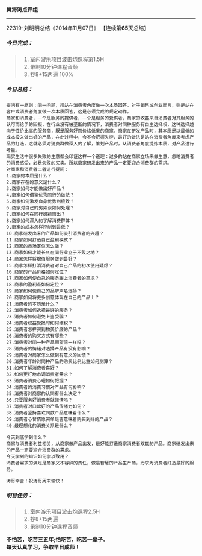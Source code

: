 **冀海涛点评组**

------

22319-刘明明总结《2014年11月07日》
【连续第**65**天总结】

##### __今日完成：__
>1. 室内游乐项目波击炮课程第1.5H
>2. 录制10分钟课程音频
>3. 抄8+15两遍 100%

##### __今日总结：__
    提问有一原则：同一问题，须站在消费者角度做一次本质回答。对于销售或创业而言，则是站在客户或消费者角度做一次本质回答，这是必须完成的规定动作。
	商家和消费者，一个是服务的提供者，一个是服务的受供者，商家的收益来自消费者对其服务的认可而给予的回报，在行业没有被垄断的情况下，消费者对同种服务有自主选择权，这种选择趋向于性价比高的服务商，既是服务好而价格低廉的商家。商家在研发产品时，其本质是以最低的成本投入做出好的产品，在此过程中，会不会把握失控，最好的做法是站在消费者角度来考虑产品的打造，这就必须对消费群做深入的了解，策划产品时，从消费者角度提炼本质，对产品进行考量。
	现实生活中很多失败的生意都会印证这样一个道理：过多的站在商家立场来做生意，忽略消费者的消费感受，必是失败的买卖。所以商家研发出来的产品一定要迎合消费群的需求。
	对商家和消费者二者进行提问：
	1.商家的本质是什么？
	2.商家存在的意义是什么？
	3.商家如何才能做出好产品？
	4.商家如何借鉴优秀同行的做法？
	5.商家如何激发自身优势到极致？
	6.商家对自己的劣势该如何处理？
	7.商家如何在同行脱颖而出？
	8.商家如何深入的了解消费群体？
	9.商家的成本怎样控制到最低？
	10.商家研发出来的产品如何吸引消费者的兴趣？
	11.商家如何打造自己盈利模式？
	12.商家的市场定位怎么做？
	13.商家如何才能长久在同行业立于不败之地？
	14.商家怎样将增值服务做到最好？
	15.商家怎样打消消费者对自己产品的初次使用疑虑？
	16.商家的产品价格如何定位？
	17.商家如何使自己的服务跟上消费者的需求？
	18.商家的盈利点如何定位？
	19.商家如何使自己的品牌声名远扬？
	20.商家如何将更多创意体现在自己的产品上？
	21.消费者的本质是什么？
	22.消费者如何选择最好的服务？
	23.消费者如何避免上当受骗？
	24.消费者权益受损时如何维权？
	25.消费者怎样买到物美价廉的产品？
	26.消费者的购买方式有哪些？
	27.消费者对同一种产品期望值一样吗？
	28.消费者的情绪对选择产品有没有影响？
	29.消费者对商家怎么做到有意义的回馈？
	30.消费者年龄对同种产品的购买比例比重如何测算？
	31.如何了解消费者喜好？
	32.如何更好地市调消费者需求？
	33.消费者消费心理如何把握？
	34.消费者的消费习惯对产品有何影响？
	35.消费者对商家的认同有什么决定？
	36.只要服务好消费者就领情吗？
	37.消费者对口碑好的产品传播力如何？
	38.消费者坚持喜欢同款产品意味着什么？
	39.消费者心甘情愿买单是否意味着购买到好的产品？
	40.最理想化的消费关系是什么？

    今天到底学到什么？
    商家与消费者利益相关，从商家做产品出发，最好能打造商家消费者双赢的产品。商家研发出来的产品一定要迎合消费群的需求。
    今天学到的知识如何学以致用？
    消费者需求的满足是商家义不容辞的责任，做最智慧的产品生产商，力求为消费者打造最好的服务。
	
    涛哥幸苦！祝涛哥周末愉快！
##### __明日任务：__
>1. 室内游乐项目波击炮课程2.5H
>2. 抄8+15两遍
>3. 录制10分钟课程音频

**不怕苦，吃苦三五年;怕吃苦，吃苦一辈子。**  
**每天认真学习，争取早日成师！**